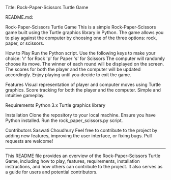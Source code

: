 Title: Rock-Paper-Scissors Turtle Game

README.md:

Rock-Paper-Scissors Turtle Game
  This is a simple Rock-Paper-Scissors game built using the Turtle graphics library in Python. The game allows you to play against the computer by choosing one of the three options: rock, paper, or scissors.

How to Play
  Run the Python script.
  Use the following keys to make your choice:
  'r' for Rock
  'p' for Paper
  's' for Scissors
  The computer will randomly choose its move.
  The winner of each round will be displayed on the screen.
  The scores for both the player and the computer will be updated accordingly.
  Enjoy playing until you decide to exit the game.
  
Features
  Visual representation of player and computer moves using Turtle graphics.
  Score tracking for both the player and the computer.
  Simple and intuitive gameplay.
  
Requirements
  Python 3.x
  Turtle graphics library
  
Installation
  Clone the repository to your local machine.
  Ensure you have Python installed.
  Run the rock_paper_scissors.py script.
  
Contributors
  Saswati Choudhury
  Feel free to contribute to the project by adding new features, improving the user interface, or fixing bugs. Pull requests are welcome!

-----------------------------------------------------------------------------------------------------------------------------------------------------------------------------------------------------------------------------------------------------------------------------

This README file provides an overview of the Rock-Paper-Scissors Turtle Game, including how to play, features, requirements, installation instructions, and how others can contribute to the project. It also serves as a guide for users and potential contributors.
